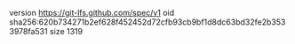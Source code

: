 version https://git-lfs.github.com/spec/v1
oid sha256:620b734271b2ef628f452452d72cfb93cb9bf1d8dc63bd32fe2b3533978fa531
size 1319
